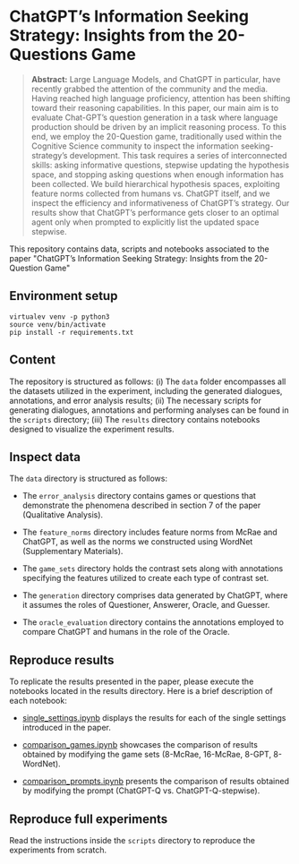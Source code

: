# ChatGPT’s Information Seeking Strategy: Insights from the 20-Questions Game

> **Abstract:** Large Language Models, and ChatGPT in particular, have recently grabbed the attention of the community and the media. Having reached high language proficiency, attention has been shifting toward their reasoning capabilities. In this paper, our main aim is to evaluate Chat-GPT’s question generation in a task where language production should be driven by an implicit reasoning process. To this end, we employ the 20-Question game, traditionally used within the Cognitive Science community to inspect the information seeking-strategy’s development. This task requires a series of interconnected skills: asking informative questions, stepwise updating the hypothesis space, and stopping asking questions when enough information has been collected. We build hierarchical hypothesis spaces, exploiting feature norms collected from humans vs. ChatGPT itself, and we inspect the efficiency and informativeness of ChatGPT’s strategy. Our results show that ChatGPT’s performance gets closer to an optimal agent only when prompted to explicitly list the updated space stepwise.

This repository contains data, scripts and notebooks associated to the paper "ChatGPT’s Information Seeking Strategy: Insights from the 20-Question Game"

## Environment setup

```
virtualev venv -p python3
source venv/bin/activate
pip install -r requirements.txt
```

## Content

The repository is structured as follows: (i) The `data` folder encompasses all the datasets utilized in the experiment, including the generated dialogues, annotations, and error analysis results; (ii) The necessary scripts for generating dialogues, annotations and performing analyses can be found in the `scripts` directory; (iii) The `results` directory contains notebooks designed to visualize the experiment results.

## Inspect data

The `data` directory is structured as follows:

* The `error_analysis` directory contains games or questions that demonstrate the phenomena described in section 7 of the paper (Qualitative Analysis).

* The `feature_norms` directory includes feature norms from McRae and ChatGPT, as well as the norms we constructed using WordNet (Supplementary Materials).

* The `game_sets`  directory holds the contrast sets along with annotations specifying the features utilized to create each type of contrast set.

* The `generation` directory comprises data generated by ChatGPT, where it assumes the roles of Questioner, Answerer, Oracle, and Guesser.

* The `oracle_evaluation` directory contains the annotations employed to compare ChatGPT and humans in the role of the Oracle.


## Reproduce results

To replicate the results presented in the paper, please execute the notebooks located in the results directory. Here is a brief description of each notebook:

* [single_settings.ipynb](results/single_settings.ipynb) displays the results for each of the single settings introduced in the paper.

* [comparison_games.ipynb](results/comparison_games.ipynb) showcases the comparison of results obtained by modifying the game sets (8-McRae, 16-McRae, 8-GPT, 8-WordNet).

* [comparison_prompts.ipynb](results/comparison_prompts.ipynb) presents the comparison of results obtained by modifying the prompt (ChatGPT-Q vs. ChatGPT-Q-stepwise).

## Reproduce full experiments

Read the instructions inside the `scripts` directory to reproduce the experiments from scratch.
